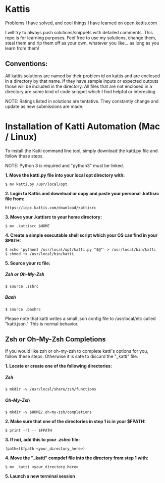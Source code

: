 # Kattis
Problems I have solved, and cool things I have learned on open.kattis.com 

I will try to always push solutions/snippets with detailed comments. This repo is for learning purposes. Feel free to use my solutions, 
change them, steal them and rip them off as your own, whatever you like... as long as you learn from them!

## Conventions:
All kattis solutions are named by their problem id on kattis and are enclosed in a directory by that name. If they have sample inputs
or expected outputs those will be included in the directory. All files that are not enclosed in a directory are some kind of code
snippet which I find helpful or interesting.

NOTE: Ratings listed in solutions are tentative. They constantly change and update as new submissions are made.

# Installation of Katti Automation (Mac / Linux)

To install the Katti command line tool, simply download the katti.py file  and follow these steps.

NOTE: Python 3 is required and "python3" must be linked.

**1. Move the katti.py file into your local opt directory with:**
```
$ mv katti.py /usr/local/opt
```
**2. Login to Kattis and download or copy and paste your personal .kattisrc file from:**
```
https://icpc.kattis.com/download/kattisrc
```
**3. Move your .kattisrc to your home directory:**
```
$ mv .kattisrc $HOME
```
**4. Create a simple executable shell script which your OS can find in your $PATH:**
```
$ echo 'python3 /usr/local/opt/katti.py "$@"' > /usr/local/bin/katti 
$ chmod +x /usr/local/bin/katti 
```
**5. Source your rc file:**
##### Zsh or Oh-My-Zsh
```
$ source .zshrc
```
##### Bash
```
$ source .bashrc
```

Please note that katti writes a small json config file to /usr/local/etc called "katti.json."
This is normal behavior.

## Zsh or Oh-My-Zsh Completions

If you would like zsh or oh-my-zsh to complete katti's options for you, follow these steps.
Otherwise it is safe to discard the "_katti" file.

**1. Locate or create one of the following directories:**
##### Zsh
```
$ mkdir -v /usr/local/share/zsh/functions
```
##### Oh-My-Zsh
```
$ mkdir -v $HOME/.oh-my-zsh/completions
```
**2. Make sure that one of the directories in step 1 is in your $FPATH:**
```
$ print -rl -- $FPATH
```
**3. If not, add this to your .zshrc file:**
```
fpath=($fpath <your_directory_here>)
```
**4. Move the "_katti" compdef file into the directory from step 1 with:**
```
$ mv _katti <your_directory_here>
```
**5. Launch a new terminal session**

